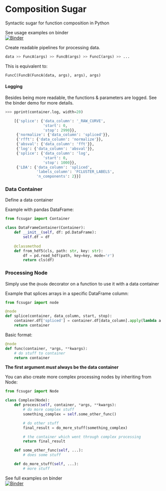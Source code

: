 # Composition Sugar
Syntactic sugar for function composition in Python

See usage examples on binder\
[![Binder](https://mybinder.org/badge_logo.svg)](https://mybinder.org/v2/gh/kushalkolar/composition_sugar/master)

Create readable pipelines for processing data.

```python
data >> FuncA(args) >> FuncB(args) >> FuncC(args) >> ...
```

This is equivalent to:

```python
FuncC(FuncB(FuncA(data, args), args), args)
```

#### Logging
Besides being more readable, the functions & parameters are logged. See the binder demo for more details.

```python
>>> pprint(container.log, width=20)

    [{'splice': {'data_column': '_RAW_CURVE',
                 'start': 0,
                 'stop': 2990}},
     {'normalize': {'data_column': 'spliced'}},
     {'rfft': {'data_column': 'normalize'}},
     {'absval': {'data_column': 'fft'}},
     {'log': {'data_column': 'absval'}},
     {'splice': {'data_column': 'log',
                 'start': 0,
                 'stop': 1000}},
     {'LDA': {'data_column': 'spliced',
              'labels_column': 'FCLUSTER_LABELS',
              'n_components': 2}}]

``` 

### Data Container

Define a data container

Example with pandas DataFrame:

```python
from fcsugar import Container

class DataFrameContainer(Container):
    def __init__(self, df: pd.DataFrame):
        self.df = df
        
    @classmethod
    def from_hdf5(cls, path: str, key: str):
        df = pd.read_hdf(path, key=key, mode='r')
        return cls(df)
````

### Processing Node

Simply use the `@node` decorator on a function to use it with a data container

Example that splices arrays in a specific DataFrame column:

```python
from fcsugar import node

@node
def splice(container, data_column, start, stop):
    container.df['spliced'] = container.df[data_column].apply(lambda a: a[start:stop])
    return container
```
        
Basic format:

```python
@node
def func(container, *args, **kwargs):
    # do stuff to container
    return container
```

**The first argument _must_ always be the data container**

You can also create more complex processing nodes by inheriting from Node:

```python
from fcsugar import Node

class Complex(Node):        
    def process(self, container, *args, **kwargs):
        # do more complex stuff
        something_complex = self.some_other_func()

        # do other stuff
        final_result = do_more_stuff(something_complex)

        # the container which went through complex processing
        return final_result

    def some_other_func(self, ...):
        # does some stuff

    def do_more_stuff(self, ...):
        # more stuff
```

See full examples on binder\
[![Binder](https://mybinder.org/badge_logo.svg)](https://mybinder.org/v2/gh/kushalkolar/composition_sugar/master)
